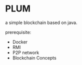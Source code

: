 # PLUM
a simple blockchain based on java.

prerequisite:
* Docker
* RMI
* P2P network
* Blockchain Concepts
